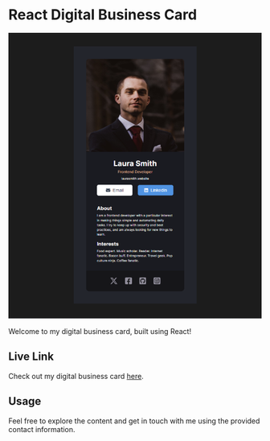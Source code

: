 # React Digital Business Card

![alt text](https://github.com/ehtishamsh/digital-business-card/blob/main/preview.png)

Welcome to my digital business card, built using React!

## Live Link

Check out my digital business card [here](https://thunderous-brioche-ed2a7f.netlify.app/).

## Usage

Feel free to explore the content and get in touch with me using the provided contact information.
